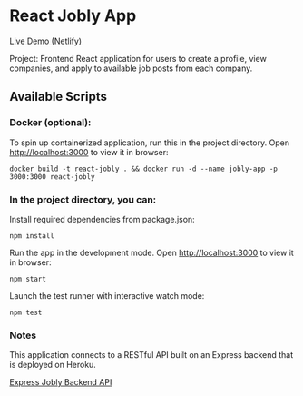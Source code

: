 # React Jobly App

[Live Demo (Netlify)](https://jobly-zhl.netlify.app)

Project: Frontend React application for users to create a profile, view companies, and apply to available job posts from each company.

## Available Scripts

### Docker (optional):
To spin up containerized application, run this in the project directory.
Open [http://localhost:3000](http://localhost:3003) to view it in browser:

    docker build -t react-jobly . && docker run -d --name jobly-app -p 3000:3000 react-jobly

### In the project directory, you can:

Install required dependencies from package.json:

    npm install

Run the app in the development mode. Open [http://localhost:3000](http://localhost:3000) to view it in browser:

    npm start

Launch the test runner with interactive watch mode:

    npm test

### Notes

This application connects to a RESTful API built on an Express backend that is deployed on Heroku.

[Express Jobly Backend API](https://github.com/zhenhua01/express-sql-jobly)
